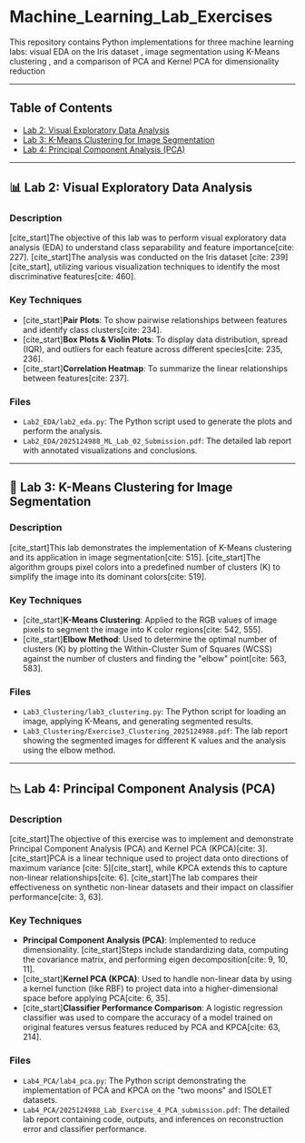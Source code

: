 # Machine_Learning_Lab_Exercises
This repository contains Python implementations for three machine learning labs: visual EDA on the Iris dataset , image segmentation using K-Means clustering , and a comparison of PCA and Kernel PCA for dimensionality reduction

---

## Table of Contents
- [Lab 2: Visual Exploratory Data Analysis](#-lab-2-visual-exploratory-data-analysis)
- [Lab 3: K-Means Clustering for Image Segmentation](#-lab-3-k-means-clustering-for-image-segmentation)
- [Lab 4: Principal Component Analysis (PCA)](#-lab-4-principal-component-analysis-pca)

---

## 📊 Lab 2: Visual Exploratory Data Analysis
<a name="-lab-2-visual-exploratory-data-analysis"></a>

### Description
[cite_start]The objective of this lab was to perform visual exploratory data analysis (EDA) to understand class separability and feature importance[cite: 227]. [cite_start]The analysis was conducted on the Iris dataset [cite: 239][cite_start], utilizing various visualization techniques to identify the most discriminative features[cite: 460].

### Key Techniques
- [cite_start]**Pair Plots**: To show pairwise relationships between features and identify class clusters[cite: 234].
- [cite_start]**Box Plots & Violin Plots**: To display data distribution, spread (IQR), and outliers for each feature across different species[cite: 235, 236].
- [cite_start]**Correlation Heatmap**: To summarize the linear relationships between features[cite: 237].

### Files
- `Lab2_EDA/lab2_eda.py`: The Python script used to generate the plots and perform the analysis.
- `Lab2_EDA/2025124988_ML_Lab_02_Submission.pdf`: The detailed lab report with annotated visualizations and conclusions.

---

## 🎨 Lab 3: K-Means Clustering for Image Segmentation
<a name="-lab-3-k-means-clustering-for-image-segmentation"></a>

### Description
[cite_start]This lab demonstrates the implementation of K-Means clustering and its application in image segmentation[cite: 515]. [cite_start]The algorithm groups pixel colors into a predefined number of clusters (K) to simplify the image into its dominant colors[cite: 519].

### Key Techniques
- [cite_start]**K-Means Clustering**: Applied to the RGB values of image pixels to segment the image into K color regions[cite: 542, 555].
- [cite_start]**Elbow Method**: Used to determine the optimal number of clusters (K) by plotting the Within-Cluster Sum of Squares (WCSS) against the number of clusters and finding the "elbow" point[cite: 563, 583].

### Files
- `Lab3_Clustering/lab3_clustering.py`: The Python script for loading an image, applying K-Means, and generating segmented results.
- `Lab3_Clustering/Exercise3_Clustering_2025124988.pdf`: The lab report showing the segmented images for different K values and the analysis using the elbow method.

---

## 📉 Lab 4: Principal Component Analysis (PCA)
<a name="-lab-4-principal-component-analysis-pca"></a>

### Description
[cite_start]The objective of this exercise was to implement and demonstrate Principal Component Analysis (PCA) and Kernel PCA (KPCA)[cite: 3]. [cite_start]PCA is a linear technique used to project data onto directions of maximum variance [cite: 5][cite_start], while KPCA extends this to capture non-linear relationships[cite: 6]. [cite_start]The lab compares their effectiveness on synthetic non-linear datasets and their impact on classifier performance[cite: 3, 63].

### Key Techniques
- **Principal Component Analysis (PCA)**: Implemented to reduce dimensionality. [cite_start]Steps include standardizing data, computing the covariance matrix, and performing eigen decomposition[cite: 9, 10, 11].
- [cite_start]**Kernel PCA (KPCA)**: Used to handle non-linear data by using a kernel function (like RBF) to project data into a higher-dimensional space before applying PCA[cite: 6, 35].
- [cite_start]**Classifier Performance Comparison**: A logistic regression classifier was used to compare the accuracy of a model trained on original features versus features reduced by PCA and KPCA[cite: 63, 214].

### Files
- `Lab4_PCA/lab4_pca.py`: The Python script demonstrating the implementation of PCA and KPCA on the "two moons" and ISOLET datasets.
- `Lab4_PCA/2025124988_Lab_Exercise_4_PCA_submission.pdf`: The detailed lab report containing code, outputs, and inferences on reconstruction error and classifier performance.
